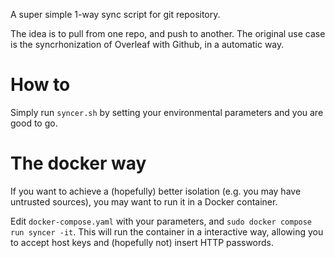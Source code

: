 A super simple 1-way sync script for git repository.

The idea is to pull from one repo, and push to another.
The original use case is the syncrhonization of Overleaf with Github, in a automatic way.


# How to

Simply run `syncer.sh` by setting your environmental parameters and you are good to go.

# The docker way

If you want to achieve a (hopefully) better isolation (e.g. you may have untrusted sources), you may want to run it in a Docker container.

Edit `docker-compose.yaml` with your parameters, and `sudo docker compose run syncer -it`.
This will run the container in a interactive way, allowing you to accept host keys and (hopefully not) insert HTTP passwords.


